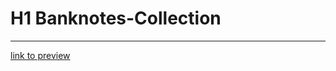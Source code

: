# H1 Banknotes-Collection
---

[link to preview](https://banknotes-collection.herokuapp.com/dashboard)
